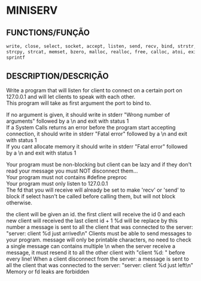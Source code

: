 # MINISERV

## FUNCTIONS/FUNÇÃO

```txt
write, close, select, socket, accept, listen, send, recv, bind, strstr, strlen
strcpy, strcat, memset, bzero, malloc, realloc, free, calloc, atoi, exit and
sprintf
```

## DESCRIPTION/DESCRIÇÃO

Write a program that will listen for client to connect on a certain port on
127.0.0.1 and will let clients to speak with each other.  
This program will take as first argument the port to bind to.

If no argument is given, it should write in stderr "Wrong number of arguments"
followed by a \n and exit with status 1  
If a System Calls returns an error before the program start accepting
connection, it should write in stderr "Fatal error" followed by a \n and exit
with status 1  
If you cant allocate memory it should write in stderr "Fatal error" followed by
a \n and exit with status 1

Your program must be non-blocking but client can be lazy and if they don't read
your message you must NOT disconnect them...  
Your program must not contains #define preproc  
Your program must only listen to 127.0.0.1  
The fd that you will receive will already be set to make 'recv' or 'send' to
block if select hasn't be called before calling them, but will not block
otherwise.  

the client will be given an id. the first client will receive the id 0 and each
new client will received the last client id + 1
%d will be replace by this number
a message is sent to all the client that was connected to the server: "server:
client %d just arrived\n"
Clients must be able to send messages to your program.
message will only be printable characters, no need to check
a single message can contains multiple \n
when the server receive a message, it must resend it to all the other client
with "client %d: " before every line!
When a client disconnect from the server:
a message is sent to all the client that was connected to the server: "server:
client %d just left\n"
Memory or fd leaks are forbidden
